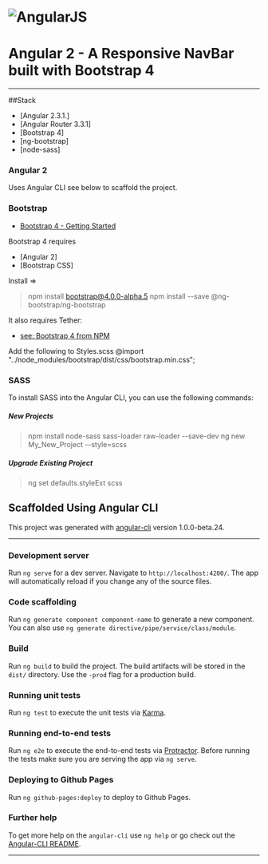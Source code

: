 # ![AngularJS](https://angular.io/resources/images/logos/standard/shield-large.png)

# Angular 2 - A Responsive NavBar built with Bootstrap 4
___
##Stack
* [Angular 2.3.1.]
* [Angular Router 3.3.1]
* [Bootstrap 4]
* [ng-bootstrap]
* [node-sass]

### Angular 2

Uses Angular CLI see below to scaffold the project.

### Bootstrap

* [Bootstrap 4 - Getting Started](https://ng-bootstrap.github.io/#/getting-started)

Bootstrap 4 requires
* [Angular 2]
* [Bootstrap CSS]

Install =>
> npm install bootstrap@4.0.0-alpha.5
> npm install --save @ng-bootstrap/ng-bootstrap

It also requires Tether:
* [see: Bootstrap 4 from NPM](https://forums.meteor.com/t/the-way-to-use-bootstrap-4-from-npm-including-js-and-tether/23159)

Add the following to Styles.scss
@import "../node_modules/bootstrap/dist/css/bootstrap.min.css";

### SASS
To install SASS into the Angular CLI, you can use the following commands:

##### New Projects
>npm install node-sass sass-loader raw-loader --save-dev
>ng new My_New_Project --style=scss

##### Upgrade Existing Project
>ng set defaults.styleExt scss

## Scaffolded Using Angular CLI

This project was generated with [angular-cli](https://github.com/angular/angular-cli) version 1.0.0-beta.24.
___
### Development server
Run `ng serve` for a dev server. Navigate to `http://localhost:4200/`. The app will automatically reload if you change any of the source files.

### Code scaffolding

Run `ng generate component component-name` to generate a new component. You can also use `ng generate directive/pipe/service/class/module`.

### Build

Run `ng build` to build the project. The build artifacts will be stored in the `dist/` directory. Use the `-prod` flag for a production build.

### Running unit tests

Run `ng test` to execute the unit tests via [Karma](https://karma-runner.github.io).

### Running end-to-end tests

Run `ng e2e` to execute the end-to-end tests via [Protractor](http://www.protractortest.org/).
Before running the tests make sure you are serving the app via `ng serve`.

### Deploying to Github Pages

Run `ng github-pages:deploy` to deploy to Github Pages.

### Further help

To get more help on the `angular-cli` use `ng help` or go check out the [Angular-CLI README](https://github.com/angular/angular-cli/blob/master/README.md).

___
